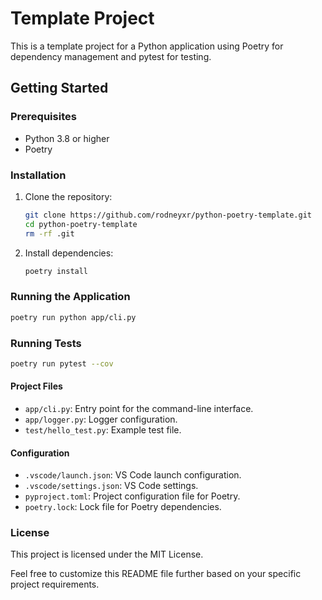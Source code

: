 # Template Project

This is a template project for a Python application using Poetry for dependency management and pytest for testing.


## Getting Started

### Prerequisites

- Python 3.8 or higher
- Poetry

### Installation

1. Clone the repository:

    ```sh
    git clone https://github.com/rodneyxr/python-poetry-template.git
    cd python-poetry-template
    rm -rf .git
    ```

2. Install dependencies:

    ```sh
    poetry install
    ```

### Running the Application

```sh
poetry run python app/cli.py
```

### Running Tests

```sh
poetry run pytest --cov
```

#### Project Files
- `app/cli.py`: Entry point for the command-line interface.
- `app/logger.py`: Logger configuration.
- `test/hello_test.py`: Example test file.

#### Configuration
- `.vscode/launch.json`: VS Code launch configuration.
- `.vscode/settings.json`: VS Code settings.
- `pyproject.toml`: Project configuration file for Poetry.
- `poetry.lock`: Lock file for Poetry dependencies.

### License
This project is licensed under the MIT License.


Feel free to customize this README file further based on your specific project requirements.